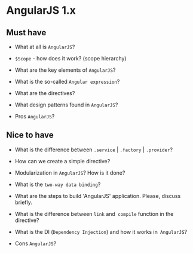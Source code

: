 AngularJS 1.x
=============

## Must have

* What at all is `AngularJS`?

* `$Scope` - how does it work? (scope hierarchy)

* What are the key elements of `AngularJS`?

* What is the so-called `Angular expression`?

* What are the directives?

* What design patterns found in `AngularJS`?

* Pros `AngularJS`?


## Nice to have

* What is the difference between `.service` | `.factory` | `.provider`?

* How can we create a simple directive?

* Modularization in `AngularJS`? How is it done?

* What is the `two-way data binding`?

* What are the steps to build 'AngularJS' application. Please, discuss briefly.

* What is the difference between `link` and` compile` function in the directive?

* What is the DI (`Dependency Injection`) and how it works in` AngularJS`?

* Cons `AngularJS`?